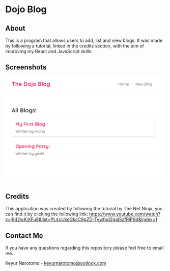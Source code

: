 # Dojo Blog

## About

This is a program that allows users to add, list and view blogs. It was made by following a tutorial, linked in the credits section, with the aim of improving my React and JavaScript skills.

## Screenshots

![Screenshot 1](/screenshots/Screenshot1.png?raw=true)

## Credits

This application was created by following the tutorial by The Net Ninja, you can find it by clicking the following link: https://www.youtube.com/watch?v=j942wKiXFu8&list=PL4cUxeGkcC9gZD-Tvwfod2gaISzfRiP9d&index=1

## Contact Me

If you have any questions regarding this repository please feel free to email me.

Keyur Narotomo - keyurnarotomo@outlook.com

